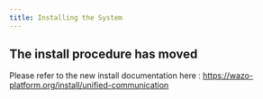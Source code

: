 ```yaml
---
title: Installing the System
---
```


## The install procedure has moved

Please refer to the new install documentation here : <https://wazo-platform.org/install/unified-communication>
